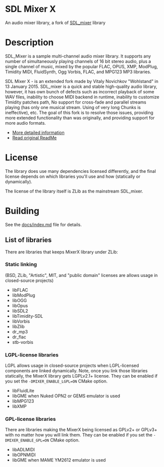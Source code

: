 # SDL Mixer X

An audio mixer library, a fork of [SDL_mixer](https://github.com/libsdl-org/SDL_mixer) library

# Description
SDL_Mixer is a sample multi-channel audio mixer library.
It supports any number of simultaneously playing channels of 16 bit stereo audio,
plus a single channel of music, mixed by the popular FLAC, OPUS, XMP, ModPlug,
Timidity MIDI, FluidSynth, Ogg Vorbis, FLAC, and MPG123 MP3 libraries.

SDL Mixer X - is an extended fork made by Vitaly Novichkov "Wohlstand" in
13 January 2015. SDL_mixer is a quick and stable high-quality audio library,
however, it has own bunch of defects such as incorrect playback of some WAV files,
inability to choose MIDI backend in runtime, inability to customize Timidity patches path,
No support for cross-fade and parallel streams playing (has only one musical stream.
Using of very long Chunks is ineffective), etc. The goal of this fork is to resolve those
issues, providing more extended functionality than was originally,
and providing support for more audio formats.

* [More detailed information](docs/index.md)
* [Read original ReadMe](README.txt)


# License
The library does use many dependencies licensed differently, and the final license
depends on which libraries you'll use and how (statically or dynamically).

The license of the library itself is ZLib as the mainstream SDL_mixer.

# Building
See the [docs/index.md](docs/index.md#How%20to%20build) file for details.


## List of libraries
There are libraries that keeps MixerX library under ZLib:

### Static linking
(BSD, ZLib, "Artistic", MIT, and "public domain" licenses are allows usage in closed-source projects)
* libFLAC
* libModPlug
* libOGG
* libOpus
* libSDL2
* libTimidity-SDL
* libVorbis
* libZlib
* dr_mp3
* dr_flac
* stb-vorbis

### LGPL-license libraries
LGPL allows usage in closed-source projects when LGPL-licensed components are linked dynamically.
Note, once you link those libraries statically, the MixerX library gets LGPLv2.1+ license.
They can be enabled if you set the `-DMIXER_ENABLE_LGPL=ON` CMake option.
* libFluidLite
* libGME when Nuked OPN2 or GEMS emulator is used
* libMPG123
* libXMP

### GPL-license libraries
There are libraries making the MixerX being licensed as GPLv2+ or GPLv3+ with no matter
how you will link them. They can be enabled if you set the `-DMIXER_ENABLE_GPL=ON` CMake option.
* libADLMIDI
* libOPNMIDI
* libGME when MAME YM2612 emulator is used
